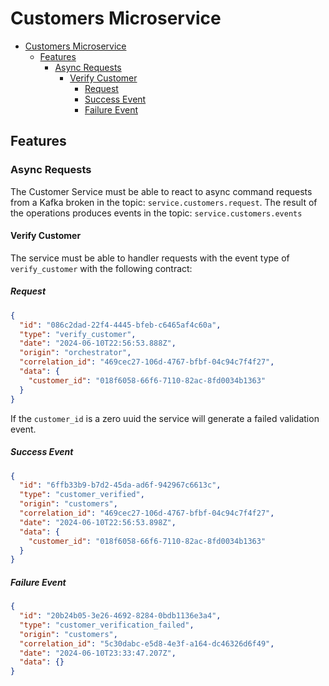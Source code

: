 # Customers Microservice

- [Customers Microservice](#customers-microservice)
  - [Features](#features)
    - [Async Requests](#async-requests)
      - [Verify Customer](#verify-customer)
        - [Request](#request)
        - [Success Event](#success-event)
        - [Failure Event](#failure-event)


## Features
### Async Requests
The Customer Service must be able to react to async command requests from a Kafka broken in the topic: `service.customers.request`. The result of the operations produces events in the topic: `service.customers.events`

#### Verify Customer
The service must be able to handler requests with the event type of `verify_customer` with the following contract:


##### Request
```json
{
  "id": "086c2dad-22f4-4445-bfeb-c6465af4c60a",
  "type": "verify_customer",
  "date": "2024-06-10T22:56:53.888Z",
  "origin": "orchestrator",
  "correlation_id": "469cec27-106d-4767-bfbf-04c94c7f4f27",
  "data": {
    "customer_id": "018f6058-66f6-7110-82ac-8fd0034b1363"
  }
}
```

If the `customer_id` is a zero uuid the service will generate a failed validation event.

##### Success Event
```json
{
  "id": "6ffb33b9-b7d2-45da-ad6f-942967c6613c",
  "type": "customer_verified",
  "origin": "customers",
  "correlation_id": "469cec27-106d-4767-bfbf-04c94c7f4f27",
  "date": "2024-06-10T22:56:53.898Z",
  "data": {
    "customer_id": "018f6058-66f6-7110-82ac-8fd0034b1363"
  }
}
```

##### Failure Event
```json
{
  "id": "20b24b05-3e26-4692-8284-0bdb1136e3a4",
  "type": "customer_verification_failed",
  "origin": "customers",
  "correlation_id": "5c30dabc-e5d8-4e3f-a164-dc46326d6f49",
  "date": "2024-06-10T23:33:47.207Z",
  "data": {}
}
```
